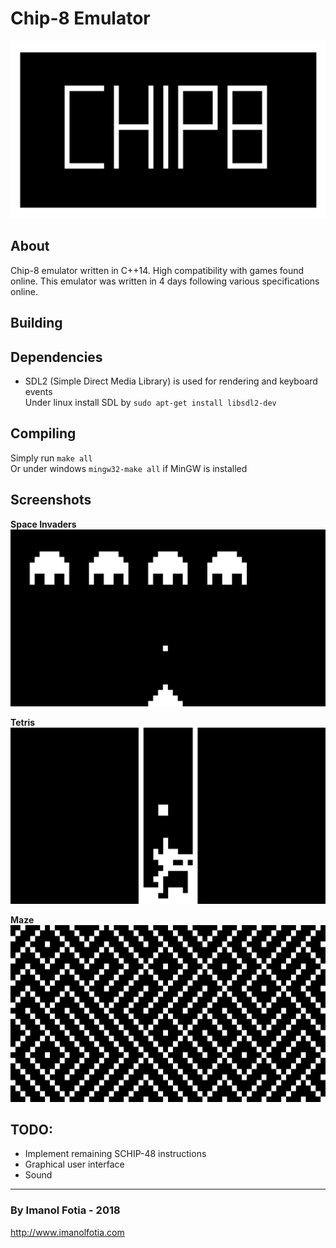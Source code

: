Chip-8 Emulator
=======
![Image](captures/c1.png "icon")
## About
Chip-8 emulator written in C++14. High compatibility with games found online.
This emulator was written in 4 days following various specifications online.

## Building

Dependencies
---

* SDL2 (Simple Direct Media Library) is used for rendering and keyboard events  
Under linux install SDL by `sudo apt-get install libsdl2-dev`

Compiling
---

Simply run  `make all`  
Or under windows `mingw32-make all` if MinGW is installed

## Screenshots

**Space Invaders**
![Image](captures/c3.png "Space Invaders")  

**Tetris**
![Image](captures/c2.png "Tetris")  

**Maze**
![Image](captures/c4.png "Maze")  

## TODO:

* Implement remaining SCHIP-48 instructions  
* Graphical user interface
* Sound

***

### By Imanol Fotia - 2018   
<http://www.imanolfotia.com>




